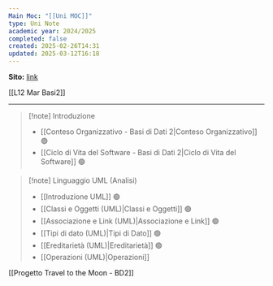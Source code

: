 ```yaml
---
Main Moc: "[[Uni MOC]]"
type: Uni Note
academic year: 2024/2025
completed: false
created: 2025-02-26T14:31
updated: 2025-03-12T16:18
---
```

**Sito:** [link](https://elearning.uniroma1.it/course/view.php?id=17659&section=5)

[[L12 Mar Basi2]]

---

>[!note] Introduzione
>- [[Conteso Organizzativo - Basi di Dati 2|Conteso Organizzativo]] 🟢
>- [[Ciclo di Vita del Software - Basi di Dati 2|Ciclo di Vita del Software]] 🟢

>[!note] Linguaggio UML (Analisi)
>- [[Introduzione UML]] 🟢
>- [[Classi e Oggetti (UML)|Classi e Oggetti]] 🟢
>- [[Associazione e Link (UML)|Associazione e Link]] 🟢
>- [[Tipi di dato (UML)|Tipi di Dato]] 🟢
>- [[Ereditarietà (UML)|Ereditarietà]] 🟢
>- [[Operazioni (UML)|Operazioni]]

[[Progetto Travel to the Moon - BD2]]